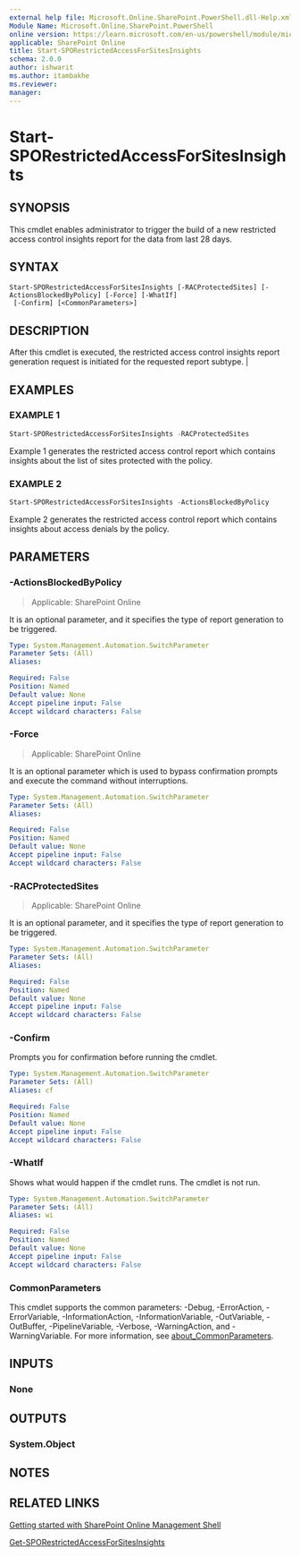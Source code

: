 ```yaml
---
external help file: Microsoft.Online.SharePoint.PowerShell.dll-Help.xml
Module Name: Microsoft.Online.SharePoint.PowerShell
online version: https://learn.microsoft.com/en-us/powershell/module/microsoft.online.sharepoint.powershell/start-sporestrictedaccessforsitesinsights
applicable: SharePoint Online
title: Start-SPORestrictedAccessForSitesInsights
schema: 2.0.0
author: ishwarit
ms.author: itambakhe
ms.reviewer:
manager:
---
```


# Start-SPORestrictedAccessForSitesInsights

## SYNOPSIS

This cmdlet enables administrator to trigger the build of a new restricted access control insights report for the data from last 28 days.

## SYNTAX

```
Start-SPORestrictedAccessForSitesInsights [-RACProtectedSites] [-ActionsBlockedByPolicy] [-Force] [-WhatIf]
 [-Confirm] [<CommonParameters>]
```

## DESCRIPTION

After this cmdlet is executed, the restricted access control insights report generation request is initiated for the requested report subtype.                               |

## EXAMPLES

### EXAMPLE 1

```powershell
Start-SPORestrictedAccessForSitesInsights -RACProtectedSites
```

Example 1 generates the restricted access control report which contains insights about the list of sites protected with the policy.

### EXAMPLE 2

```powershell
Start-SPORestrictedAccessForSitesInsights -ActionsBlockedByPolicy
```

Example 2 generates the restricted access control report which contains insights about access denials by the policy.

## PARAMETERS

### -ActionsBlockedByPolicy

> Applicable: SharePoint Online

It is an optional parameter, and it specifies the type of report generation to be triggered.

```yaml
Type: System.Management.Automation.SwitchParameter
Parameter Sets: (All)
Aliases:

Required: False
Position: Named
Default value: None
Accept pipeline input: False
Accept wildcard characters: False
```

### -Force

> Applicable: SharePoint Online

It is an optional parameter which is used to bypass confirmation prompts and execute the command without interruptions.

```yaml
Type: System.Management.Automation.SwitchParameter
Parameter Sets: (All)
Aliases:

Required: False
Position: Named
Default value: None
Accept pipeline input: False
Accept wildcard characters: False
```

### -RACProtectedSites

> Applicable: SharePoint Online

It is an optional parameter, and it specifies the type of report generation to be triggered.

```yaml
Type: System.Management.Automation.SwitchParameter
Parameter Sets: (All)
Aliases:

Required: False
Position: Named
Default value: None
Accept pipeline input: False
Accept wildcard characters: False
```

### -Confirm
Prompts you for confirmation before running the cmdlet.

```yaml
Type: System.Management.Automation.SwitchParameter
Parameter Sets: (All)
Aliases: cf

Required: False
Position: Named
Default value: None
Accept pipeline input: False
Accept wildcard characters: False
```

### -WhatIf
Shows what would happen if the cmdlet runs.
The cmdlet is not run.

```yaml
Type: System.Management.Automation.SwitchParameter
Parameter Sets: (All)
Aliases: wi

Required: False
Position: Named
Default value: None
Accept pipeline input: False
Accept wildcard characters: False
```

### CommonParameters
This cmdlet supports the common parameters: -Debug, -ErrorAction, -ErrorVariable, -InformationAction, -InformationVariable, -OutVariable, -OutBuffer, -PipelineVariable, -Verbose, -WarningAction, and -WarningVariable. For more information, see [about_CommonParameters](https://go.microsoft.com/fwlink/?LinkID=113216).

## INPUTS

### None

## OUTPUTS

### System.Object

## NOTES

## RELATED LINKS

[Getting started with SharePoint Online Management Shell](/powershell/sharepoint/sharepoint-online/connect-sharepoint-online)

[Get-SPORestrictedAccessForSitesInsights](./Get-SPORestrictedAccessForSitesInsights.md)

